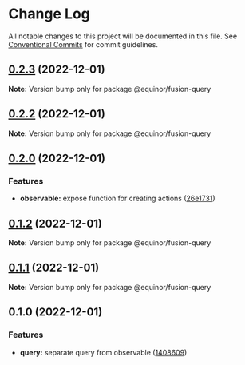 # Change Log

All notable changes to this project will be documented in this file.
See [Conventional Commits](https://conventionalcommits.org) for commit guidelines.

## [0.2.3](https://github.com/equinor/fusion-framework/compare/@equinor/fusion-query@0.2.2...@equinor/fusion-query@0.2.3) (2022-12-01)

**Note:** Version bump only for package @equinor/fusion-query

## [0.2.2](https://github.com/equinor/fusion-framework/compare/@equinor/fusion-query@0.2.0...@equinor/fusion-query@0.2.2) (2022-12-01)

**Note:** Version bump only for package @equinor/fusion-query

## [0.2.0](https://github.com/equinor/fusion-framework/compare/@equinor/fusion-query@0.1.2...@equinor/fusion-query@0.2.0) (2022-12-01)

### Features

-   **observable:** expose function for creating actions ([26e1731](https://github.com/equinor/fusion-framework/commit/26e17313fb9e1a4e329f3d4b037fbcf75688d224))

## [0.1.2](https://github.com/equinor/fusion-framework/compare/@equinor/fusion-query@0.1.1...@equinor/fusion-query@0.1.2) (2022-12-01)

**Note:** Version bump only for package @equinor/fusion-query

## [0.1.1](https://github.com/equinor/fusion-framework/compare/@equinor/fusion-query@0.1.0...@equinor/fusion-query@0.1.1) (2022-12-01)

**Note:** Version bump only for package @equinor/fusion-query

## 0.1.0 (2022-12-01)

### Features

-   **query:** separate query from observable ([1408609](https://github.com/equinor/fusion-framework/commit/140860976c3ee9430a30deebcc8b08da857e5772))
